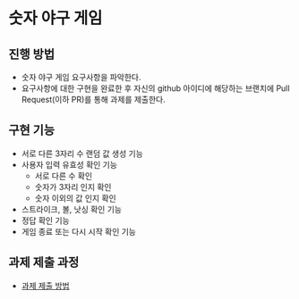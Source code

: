 # 숫자 야구 게임
## 진행 방법
* 숫자 야구 게임 요구사항을 파악한다.
* 요구사항에 대한 구현을 완료한 후 자신의 github 아이디에 해당하는 브랜치에 Pull Request(이하 PR)를 통해 과제를 제출한다.

## 구현 기능
* 서로 다른 3자리 수 랜덤 값 생성 기능
* 사용자 입력 유효성 확인 기능
    - 서로 다른 수 확인
    - 숫자가 3자리 인지 확인
    - 숫자 이외의 값 인지 확인
* 스트라이크, 볼, 낫싱 확인 기능
* 정답 확인 기능
* 게임 종료 또는 다시 시작 확인 기능


## 과제 제출 과정
* [과제 제출 방법](https://github.com/next-step/nextstep-docs/tree/master/precourse)
